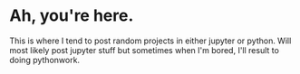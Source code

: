 # Ah, you're here.
This is where I tend to post random projects in either jupyter or python.
Will most likely post jupyter stuff but sometimes when I'm bored, I'll result to doing pythonwork.
